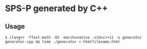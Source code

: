 # SPS-P generated by C++

## Usage
```
$ clang++ -ffast-math -O3 -march=native -std=c++11 -o generator generator.cpp && time ./generator > htmlfilename.html
```

